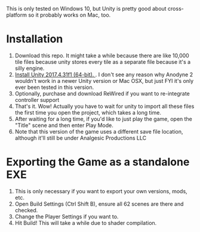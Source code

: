 This is only tested on Windows 10, but Unity is pretty good about cross-platform so it probably works on Mac, too.

# Installation

1. Download this repo. It might take a while because there are like 10,000 tile files because unity stores every tile as a separate file because it's a silly engine.
2. [Install Unity 2017.4.31f1 (64-bit). ](https://unity.com/releases/editor/archive). I don't see any reason why Anodyne 2 wouldn't work in a newer Unity version or Mac OSX, but just FYI it's only ever been tested in this version.
3. Optionally, purchase and download ReWired if you want to re-integrate controller support
4. That's it. Wow! Actually you have to wait for unity to import all these files the first time you open the project, which takes a long time.
5. After waiting for a long time, if you'd like to just play the game, open the "Title" scene and then enter Play Mode.
6. Note that this version of the game uses a different save file location, although it'll still be under Analgesic Productions LLC

# Exporting the Game as a standalone EXE
1. This is only necessary if you want to export your own versions, mods, etc.
2. Open Build Settings (Ctrl Shift B), ensure all 62 scenes are there and checked. 
3. Change the Player Settings if you want to.
4. Hit Build! This will take a while due to shader compilation.
